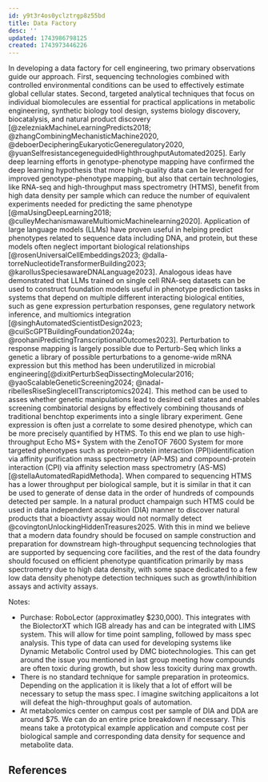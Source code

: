 ```yaml
---
id: y9t3r4os0yclztrgp8z55bd
title: Data Factory
desc: ''
updated: 1743986798125
created: 1743973446226
---
```

In developing a data factory for cell engineering, two primary observations guide our approach. First, sequencing technologies combined with controlled environmental conditions can be used to effectively estimate global cellular states. Second, targeted analytical techniques that focus on individual biomolecules are essential for practical applications in metabolic engineering, synthetic biology tool design, systems biology discovery, biocatalysis, and natural product discovery [@zelezniakMachineLearningPredicts2018; @zhangCombiningMechanisticMachine2020, @deboerDecipheringEukaryoticGeneregulatory2020, @yuanSelfresistancegeneguidedHighthroughputAutomated2025].  Early deep learning efforts in genotype-phenotype mapping have confirmed the deep learning hypothesis that more high-quality data can be leveraged for improved genotype-phenotype mapping, but also that certain technologies, like RNA-seq and high-throughput mass spectrometry (HTMS), benefit from high data density per sample which can reduce the number of equivalent experiments needed for predicting the same phenotype [@maUsingDeepLearning2018; @culleyMechanismawareMultiomicMachinelearning2020]. Application of large language models (LLMs) have proven useful in helping predict phenotypes related to sequence data including DNA, and protein, but these models often neglect important biological relationships [@rosenUniversalCellEmbeddings2023; @dalla-torreNucleotideTransformerBuilding2023; @karollusSpeciesawareDNALanguage2023]. Analogous ideas have demonstrated that LLMs trained on single cell RNA-seq datasets can be used to construct foundation models useful in phenotype prediction tasks in systems that depend on multiple different interacting biological entities, such as gene expression perturbation responses, gene regulatory network inference, and multiomics integration [@singhAutomatedScientistDesign2023; @cuiScGPTBuildingFoundation2024a; @roohaniPredictingTranscriptionalOutcomes2023]. Perturbation to response mapping is largely possible due to Perturb-Seq which links a genetic a library of possible perturbations to a genome-wide mRNA expression but this method has been underutilized in microbial engineering[@dixitPerturbSeqDissectingMolecular2016; @yaoScalableGeneticScreening2024; @nadal-ribellesRiseSinglecellTranscriptomics2024]. This method can be used to asses whether genetic manipulations lead to desired cell states and enables screening combinatorial designs by effectively combining thousands of traditional benchtop experiments into a single library experiment. Gene expression is often just a correlate to some desired phenotype, which can be more precisely quantified by HTMS. To this end we plan to use high-throughput Echo MS+ System
with the ZenoTOF 7600 System for more targeted phenotypes such as protein-protein interaction (PPI)identification via affinity purification mass spectrometry (AP-MS) and compound-protein interaction (CPI) via affinity selection mass spectrometry (AS-MS) [@stellaAutomatedRapidMethoda]. When compared to sequencing HTMS has a lower throughput per biological sample, but it is similar in that it can be used to generate of dense data in the order of hundreds of compounds detected per sample. In a natural product champaign such HTMS could be used in data independent acquisition (DIA) manner to discover natural products that a bioactivty assay would not normally detect @covingtonUnlockingHiddenTreasures2025. With this in mind we believe that a modern data foundry should be focused on sample construction and preparation for downstream high-throughput sequencing technologies that are supported by sequencing core facilities, and the rest of the data foundry should focused on efficient phenotype quantification primarily by mass spectrometry due to high data density, with some space dedicated to a few low data density phenotype detection techniques such as growth/inhibition assays and activity assays.

Notes:

- Purchase: RoboLector (approximatley $230,000). This integrates with the BiolectorXT which IGB already has and can be integrated with LIMS system. This will allow for time point sampling, followed by mass spec analysis. This type of data can used for developing systems like Dynamic Metabolic Control used by DMC biotechnologies. This can get around the issue you mentioned in last group meeting how compounds are often toxic during growth, but show less toxicity during max growth.
- There is no standard technique for sample preparation in proteomics. Depending on the application it is likely that a lot of effort will be necessary to setup the mass spec. I imagine switching applicaitons a lot will defeat the high-throughput goals of automation.
- At metabolomics center on campus cost per sample of DIA and DDA are around $75. We can do an entire price breakdown if necessary. This means take a prototypical example application and compute cost per biological sample and corresponding data density for sequence and metabolite data.

<!-- ## Isoprenoid Case Study  

## Research

- "The global isoprene market, a key market for synthetic rubber production, is projected to grow significantly, with a Compound Annual Growth Rate (CAGR) of around 7% to 8% between 2023 and 2030, reaching a value of around $5 billion to $8 billion by 2030. "

<!-- ![](./assets/images/data-factory.md.isoprene-structure.png)
<!-- (https://webbook.nist.gov/cgi/inchi/InChI%3D1S/C5H8/c1-4-5(2)3/h4H%2C1-2H2%2C3H3) -->

## References
